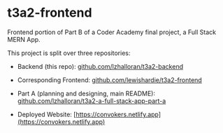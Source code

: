# t3a2-frontend

Frontend portion of Part B of a Coder Academy final project, a Full Stack MERN App.

This project is split over three repositories:

- Backend (this repo): [github.com/lzhalloran/t3a2-backend](https://github.com/lzhalloran/t3a2-backend)

- Corresponding Frontend: [github.com/lewishardie/t3a2-frontend](https://github.com/lewishardie/t3a2-frontend)

- Part A (planning and designing, main README): [github.com/lzhalloran/t3a2-a-full-stack-app-part-a](https://github.com/lzhalloran/t3a2-a-full-stack-app-part-a)

- Deployed Website: [https://convokers.netlify.app](https://convokers.netlify.app)